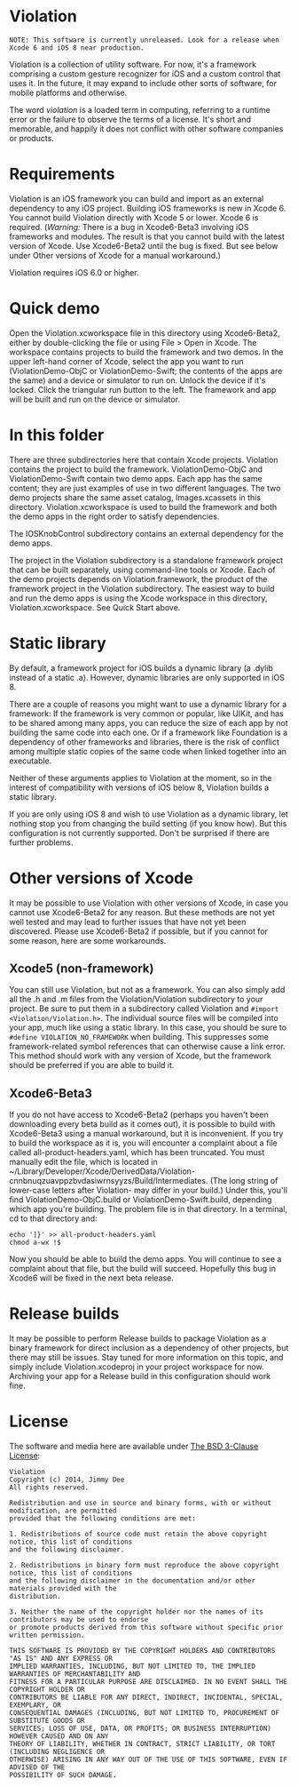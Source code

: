 Violation
=========

```
NOTE: This software is currently unreleased. Look for a release when Xcode 6 and iOS 8 near production.
```

Violation is a collection of utility software. For now, it's a framework comprising a custom gesture
recognizer for iOS and a custom control that uses it. In the future, it may expand to include other
sorts of software, for mobile platforms and otherwise.

The word _violation_ is a loaded term in computing, referring to a runtime error or the failure to
observe the terms of a license. It's short and memorable, and happily it does not conflict with other
software companies or products.

Requirements
============

Violation is an iOS framework you can build and import as an external dependency to any iOS project.
Building iOS frameworks is new in Xcode 6. You cannot build Violation directly with Xcode 5 or lower.
Xcode 6 is required. (*Warning:* There is a bug in Xcode6-Beta3 involving iOS frameworks and modules.
The result is that you cannot build with the latest version of Xcode. Use Xcode6-Beta2 until the bug is
fixed. But see below under Other versions of Xcode for a manual workaround.)

Violation requires iOS 6.0 or higher.

Quick demo
==========

Open the Violation.xcworkspace file in this directory using Xcode6-Beta2, either by double-clicking
the file or using File > Open in Xcode. The workspace contains projects to build the framework
and two demos. In the upper left-hand corner of Xcode, select the app you want to run (ViolationDemo-ObjC
or ViolationDemo-Swift; the contents of the apps are the same) and a device or simulator to run on. 
Unlock the device if it's locked. Click the triangular run button to the left. The framework and app 
will be built and run on the device or simulator.

In this folder
==============

There are three subdirectories here that contain Xcode projects. Violation contains the project
to build the framework. ViolationDemo-ObjC and ViolationDemo-Swift contain two demo apps. Each app has
the same content; they are just examples of use in two different languages. The two demo projects share
the same asset catalog, Images.xcassets in this directory. Violation.xcworkspace is used to build the
framework and both the demo apps in the right order to satisfy dependencies.

The IOSKnobControl subdirectory contains an external dependency for the demo apps.

The project in the Violation subdirectory is a standalone framework project that can be built
separately, using command-line tools or Xcode. Each of the demo projects depends on Violation.framework,
the product of the framework project in the Violation subdirectory. The easiest way to build and run the
demo apps is using the Xcode workspace in this directory, Violation.xcworkspace. See Quick Start above.

Static library
==============

By default, a framework project for iOS builds a dynamic library (a .dylib instead of a static .a).
However, dynamic libraries are only supported in iOS 8.

There are a couple of reasons you might want to use a dynamic library for a framework: If the framework
is very common or popular, like UIKit, and has to be shared among many apps, you can reduce the size of
each app by not building the same code into each one. Or if a framework like Foundation is a dependency
of other frameworks and libraries, there is the risk of conflict among multiple static copies of the
same code when linked together into an executable.

Neither of these arguments applies to Violation at the moment, so in the interest of compatibility with
versions of iOS below 8, Violation builds a static library.

If you are only using iOS 8 and wish to use Violation as a dynamic library, let nothing stop you from
changing the build setting (if you know how). But this configuration is not currently supported. Don't
be surprised if there are further problems.

Other versions of Xcode
=======================

It may be possible to use Violation with other versions of Xcode, in case you cannot use Xcode6-Beta2
for any reason. But these methods are not yet well tested and may lead to further issues that have not
yet been discovered. Please use Xcode6-Beta2 if possible, but if you cannot for some reason, here are
some workarounds.

Xcode5 (non-framework)
----------------------

You can still use Violation, but not as a framework. You can also simply add all the .h and .m files
from the Violation/Violation subdirectory to your project. Be sure to put them in a subdirectory
called Violation and `#import <Violation/Violation.h>`. The individual source files will be compiled
into your app, much like using a static library. In this case, you should be sure to
`#define VIOLATION_NO_FRAMEWORK` when building. This suppresses some framework-related symbol
references that can otherwise cause a link error. This method should work with any version of Xcode,
but the framework should be preferred if you are able to build it.

Xcode6-Beta3
------------

If you do not have access to Xcode6-Beta2 (perhaps you haven't been downloading every beta build as it
comes out), it is possible to build with Xcode6-Beta3 using a manual workaround, but it is
inconvenient. If you try to build the workspace as it is, you will encounter a complaint about a file
called all-product-headers.yaml, which has been truncated. You must manually edit the file, which is
located in
~/Library/Developer/Xcode/DerivedData/Violation-cnnbnuqzuavppzbvdasiwrnsyyzs/Build/Intermediates. (The
long string of lower-case letters after Violation- may differ in your build.) Under this, you'll find
ViolationDemo-ObjC.build or ViolationDemo-Swift.build, depending which app you're building. The
problem file is in that directory. In a terminal, cd to that directory and:

```
echo ']}' >> all-product-headers.yaml
chmod a-wx !$
```

Now you should be able to build the demo apps. You will continue to see a complaint about that file,
but the build will succeed. Hopefully this bug in Xcode6 will be fixed in the next beta release.

Release builds
==============

It may be possible to perform Release builds to package Violation as a binary framework for direct 
inclusion as a dependency of other projects, but there may still be issues. Stay tuned for more 
information on this topic, and simply include Violation.xcodeproj in your project workspace for now.
Archiving your app for a Release build in this configuration should work fine.

License
=======

The software and media here are available under
[The BSD 3-Clause License](http://opensource.org/licenses/BSD-3-Clause):

```
Violation
Copyright (c) 2014, Jimmy Dee
All rights reserved.

Redistribution and use in source and binary forms, with or without modification, are permitted
provided that the following conditions are met:

1. Redistributions of source code must retain the above copyright notice, this list of conditions
and the following disclaimer.

2. Redistributions in binary form must reproduce the above copyright notice, this list of conditions
and the following disclaimer in the documentation and/or other materials provided with the
distribution.

3. Neither the name of the copyright holder nor the names of its contributors may be used to endorse
or promote products derived from this software without specific prior written permission.

THIS SOFTWARE IS PROVIDED BY THE COPYRIGHT HOLDERS AND CONTRIBUTORS "AS IS" AND ANY EXPRESS OR
IMPLIED WARRANTIES, INCLUDING, BUT NOT LIMITED TO, THE IMPLIED WARRANTIES OF MERCHANTABILITY AND
FITNESS FOR A PARTICULAR PURPOSE ARE DISCLAIMED. IN NO EVENT SHALL THE COPYRIGHT HOLDER OR
CONTRIBUTORS BE LIABLE FOR ANY DIRECT, INDIRECT, INCIDENTAL, SPECIAL, EXEMPLARY, OR
CONSEQUENTIAL DAMAGES (INCLUDING, BUT NOT LIMITED TO, PROCUREMENT OF SUBSTITUTE GOODS OR
SERVICES; LOSS OF USE, DATA, OR PROFITS; OR BUSINESS INTERRUPTION) HOWEVER CAUSED AND ON ANY
THEORY OF LIABILITY, WHETHER IN CONTRACT, STRICT LIABILITY, OR TORT (INCLUDING NEGLIGENCE OR
OTHERWISE) ARISING IN ANY WAY OUT OF THE USE OF THIS SOFTWARE, EVEN IF ADVISED OF THE
POSSIBILITY OF SUCH DAMAGE.
```
